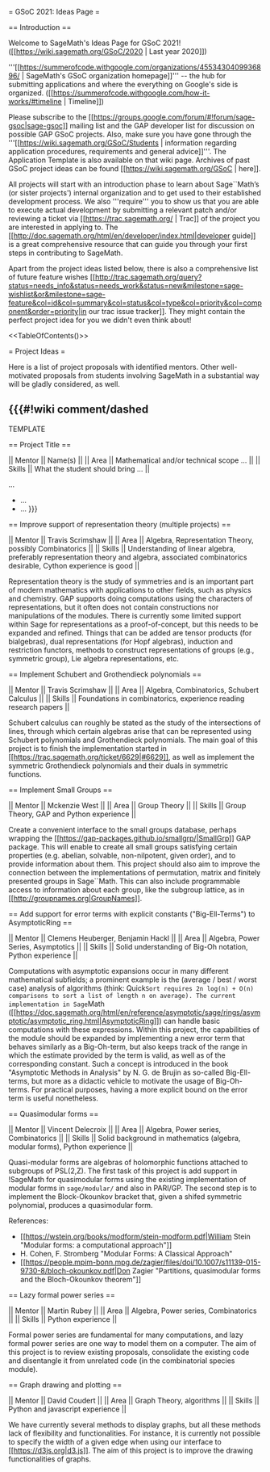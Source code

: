 = GSoC 2021: Ideas Page =

== Introduction ==

Welcome to SageMath's Ideas Page for GSoC 2021! ([[https://wiki.sagemath.org/GSoC/2020 | Last year 2020]])

'''[[https://summerofcode.withgoogle.com/organizations/4553430409936896/ | SageMath's GSoC organization homepage]]''' -- the hub for submitting applications and where the everything on Google's side is organized.
([[https://summerofcode.withgoogle.com/how-it-works/#timeline | Timeline]])

Please subscribe to the [[https://groups.google.com/forum/#!forum/sage-gsoc|sage-gsoc]] mailing list and the GAP developer list for discussion on possible GAP GSoC projects. Also, make sure you have gone through the '''[[https://wiki.sagemath.org/GSoC/Students | information regarding application procedures, requirements and general advice]]'''. The Application Template is also available on that wiki page. Archives of past GSoC project ideas can be found [[https://wiki.sagemath.org/GSoC | here]].

All projects will start with an introduction phase to learn about Sage``Math’s (or sister projects') internal organization and to get used to their established development process. We also '''require''' you to show us that you are able to execute actual development by submitting a relevant patch and/or reviewing a ticket via [[https://trac.sagemath.org/ | Trac]] of the project you are interested in applying to. The [[http://doc.sagemath.org/html/en/developer/index.html|developer guide]] is a great comprehensive resource that can guide you through your first steps in contributing to SageMath.

Apart from the project ideas listed below, there is also a comprehensive list of future feature wishes [[http://trac.sagemath.org/query?status=needs_info&status=needs_work&status=new&milestone=sage-wishlist&or&milestone=sage-feature&col=id&col=summary&col=status&col=type&col=priority&col=component&order=priority|in our trac issue tracker]].
They might contain the perfect project idea for you we didn't even think about!

<<TableOfContents()>>

= Project Ideas =

Here is a list of project proposals with identified mentors.
Other well-motivated proposals from students involving SageMath in a substantial way will be gladly considered, as well.


{{{#!wiki comment/dashed
---

TEMPLATE

== Project Title ==

|| Mentor     || Name(s) ||
|| Area       || Mathematical and/or technical scope ... ||
|| Skills     || What the student should bring ... ||

...

  * ...
  * ...
}}}

== Improve support of representation theory (multiple projects) ==

|| Mentor     || Travis Scrimshaw ||
|| Area       || Algebra, Representation Theory, possibly Combinatorics ||
|| Skills     || Understanding of linear algebra, preferably representation theory and algebra, associated combinatorics desirable, Cython experience is good ||

Representation theory is the study of symmetries and is an important part of modern mathematics with applications to other fields, such as physics and chemistry. GAP supports doing computations using the characters of representations, but it often does not contain constructions nor manipulations of the modules. There is currently some limited support within Sage for representations as a proof-of-concept, but this needs to be expanded and refined. Things that can be added are tensor products (for bialgebras), dual representations (for Hopf algebras), induction and restriction functors, methods to construct representations of groups (e.g., symmetric group), Lie algebra representations, etc.

== Implement Schubert and Grothendieck polynomials ==

|| Mentor     || Travis Scrimshaw ||
|| Area       || Algebra, Combinatorics, Schubert Calculus ||
|| Skills     || Foundations in combinatorics, experience reading research papers ||

Schubert calculus can roughly be stated as the study of the intersections of lines, through which certain algebras arise that can be represented using Schubert polynomials and Grothendieck polynomials. The main goal of this project is to finish the implementation started in [[https://trac.sagemath.org/ticket/6629|#6629]], as well as implement the symmetric Grothendieck polynomials and their duals in symmetric functions.

== Implement Small Groups ==

|| Mentor     || Mckenzie West ||
|| Area       || Group Theory ||
|| Skills     || Group Theory, GAP and Python experience ||

Create a convenient interface to the small groups database, perhaps wrapping the [[https://gap-packages.github.io/smallgrp/|SmallGrp]] GAP package. This will enable to create all small groups satisfying certain properties (e.g. abelian, solvable, non-nilpotent, given order), and to provide information about them. This project should also aim to improve the connection between the implementations of permutation, matrix and finitely presented groups in Sage``Math. This can also include programmable access to information about each group, like the subgroup lattice, as in [[http://groupnames.org|GroupNames]].

== Add support for error terms with explicit constants ("Big-Ell-Terms") to AsymptoticRing ==

|| Mentor     || Clemens Heuberger, Benjamin Hackl ||
|| Area       || Algebra, Power Series, Asymptotics ||
|| Skills     || Solid understanding of Big-Oh notation, Python experience ||

Computations with asymptotic expansions occur in many different mathematical subfields; a prominent example is the (average / best / worst case) analysis of algorithms (think: Quick``Sort requires 2n log(n) + O(n) comparisons to sort a list of length n on average). The current implementation in Sage``Math ([[https://doc.sagemath.org/html/en/reference/asymptotic/sage/rings/asymptotic/asymptotic_ring.html|AsymptoticRing]]) can handle basic computations with these expressions.
Within this project, the capabilities of the module should be expanded by implementing a new error term that behaves similarly as a Big-Oh-term, but also keeps track of the range in which the estimate provided by the term is valid, as well as of the corresponding constant. Such a concept is introduced in the book "Asymptotic Methods in Analysis" by N. G. de Brujin as so-called Big-Ell-terms, but more as a didactic vehicle to motivate the usage of Big-Oh-terms. For practical purposes, having a more explicit bound on the error term is useful nonetheless.

== Quasimodular forms ==

|| Mentor     || Vincent Delecroix ||
|| Area       || Algebra, Power series, Combinatorics ||
|| Skills     || Solid background in mathematics (algebra, modular forms), Python experience ||

Quasi-modular forms are algebras of holomorphic functions attached to subgroups of PSL(2,Z). The first task of this project is add support in !SageMath for quasimodular forms using the existing implementation of modular forms in `sage/modular/` and also in PARI/GP. The second step is to implement the Block-Okounkov bracket that, given a shifed symmetric polynomial, produces a quasimodular form.

References:
 * [[https://wstein.org/books/modform/stein-modform.pdf|William Stein "Modular forms: a computational approach"]]
 * H. Cohen, F. Stromberg "Modular Forms: A Classical Approach"
 * [[https://people.mpim-bonn.mpg.de/zagier/files/doi/10.1007/s11139-015-9730-8/bloch-okounkov.pdf|Don Zagier "Partitions, quasimodular forms and the Bloch-Okounkov theorem"]]

== Lazy formal power series ==

|| Mentor     || Martin Rubey ||
|| Area       || Algebra, Power series, Combinatorics ||
|| Skills     || Python experience ||

Formal power series are fundamental for many computations, and lazy formal power series are one way to model them on a computer.  The aim of this project is to review existing proposals, consolidate the existing code and disentangle it from unrelated code (in the combinatorial species module).

== Graph drawing and plotting ==

|| Mentor     || David Coudert ||
|| Area       || Graph Theory, algorithms ||
|| Skills     || Python and javascript experience ||

We have currently several methods to display graphs, but all these methods lack of flexibility and functionalities. For instance, it is currently not possible to specify the width of a given edge when using our interface to [[https://d3js.org|d3.js]]. The aim of this project is to improve the drawing functionalities of graphs.
